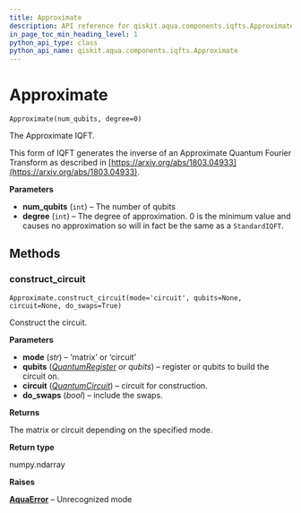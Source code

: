 ```yaml
---
title: Approximate
description: API reference for qiskit.aqua.components.iqfts.Approximate
in_page_toc_min_heading_level: 1
python_api_type: class
python_api_name: qiskit.aqua.components.iqfts.Approximate
---
```


# Approximate

<span id="qiskit.aqua.components.iqfts.Approximate" />

`Approximate(num_qubits, degree=0)`

The Approximate IQFT.

This form of IQFT generates the inverse of an Approximate Quantum Fourier Transform as described in [https://arxiv.org/abs/1803.04933](https://arxiv.org/abs/1803.04933).

**Parameters**

*   **num\_qubits** (`int`) – The number of qubits
*   **degree** (`int`) – The degree of approximation. 0 is the minimum value and causes no approximation so will in fact be the same as a `StandardIQFT`.

## Methods

### construct\_circuit

<span id="qiskit.aqua.components.iqfts.Approximate.construct_circuit" />

`Approximate.construct_circuit(mode='circuit', qubits=None, circuit=None, do_swaps=True)`

Construct the circuit.

**Parameters**

*   **mode** (*str*) – ‘matrix’ or ‘circuit’
*   **qubits** ([*QuantumRegister*](qiskit.circuit.QuantumRegister "qiskit.circuit.QuantumRegister") *or qubits*) – register or qubits to build the circuit on.
*   **circuit** ([*QuantumCircuit*](qiskit.circuit.QuantumCircuit "qiskit.circuit.QuantumCircuit")) – circuit for construction.
*   **do\_swaps** (*bool*) – include the swaps.

**Returns**

The matrix or circuit depending on the specified mode.

**Return type**

numpy.ndarray

**Raises**

[**AquaError**](qiskit.aqua.AquaError "qiskit.aqua.AquaError") – Unrecognized mode

